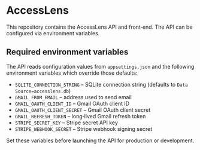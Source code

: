 # AccessLens

This repository contains the AccessLens API and front‑end. The API can be configured via environment variables.

## Required environment variables

The API reads configuration values from `appsettings.json` and the following environment variables which override those defaults:

- `SQLITE_CONNECTION_STRING` – SQLite connection string (defaults to `Data Source=accesslens.db`)
- `GMAIL_FROM_EMAIL` – address used to send email
- `GMAIL_OAUTH_CLIENT_ID` – Gmail OAuth client ID
- `GMAIL_OAUTH_CLIENT_SECRET` – Gmail OAuth client secret
- `GMAIL_REFRESH_TOKEN` – long‑lived Gmail refresh token
- `STRIPE_SECRET_KEY` – Stripe secret API key
- `STRIPE_WEBHOOK_SECRET` – Stripe webhook signing secret

Set these variables before launching the API for production or development.
